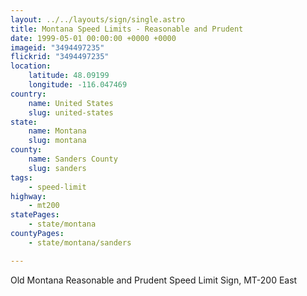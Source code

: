 ```yaml
---
layout: ../../layouts/sign/single.astro
title: Montana Speed Limits - Reasonable and Prudent
date: 1999-05-01 00:00:00 +0000 +0000
imageid: "3494497235"
flickrid: "3494497235"
location:
    latitude: 48.09199
    longitude: -116.047469
country:
    name: United States
    slug: united-states
state:
    name: Montana
    slug: montana
county:
    name: Sanders County
    slug: sanders
tags:
    - speed-limit
highway:
    - mt200
statePages:
    - state/montana
countyPages:
    - state/montana/sanders

---
```

Old Montana Reasonable and Prudent Speed Limit Sign, MT-200 East